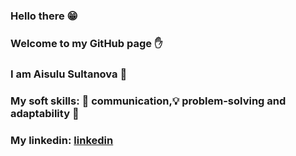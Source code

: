 ### Hello there :grin:
### Welcome to my GitHub page :hand:
### I am Aisulu Sultanova  :woman:
### My soft skills: :speech_balloon: communication,:bulb: problem-solving and adaptability :open_hands:
### My linkedin: [linkedin](https://www.linkedin.com/in/aisulu-sultanova)

